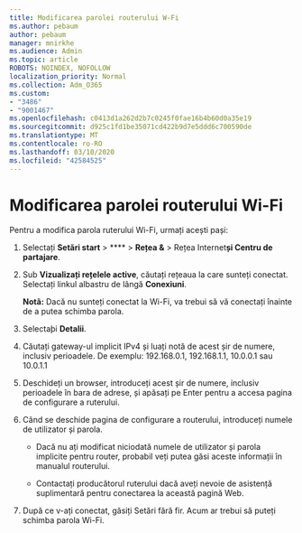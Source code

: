 ```yaml
---
title: Modificarea parolei routerului W-Fi
ms.author: pebaum
author: pebaum
manager: mnirkhe
ms.audience: Admin
ms.topic: article
ROBOTS: NOINDEX, NOFOLLOW
localization_priority: Normal
ms.collection: Adm_O365
ms.custom:
- "3486"
- "9001467"
ms.openlocfilehash: c0413d1a262d2b7c0245f0fae16b4b60d0a35e19
ms.sourcegitcommit: d925c1fd1be35071cd422b9d7e5ddd6c700590de
ms.translationtype: MT
ms.contentlocale: ro-RO
ms.lasthandoff: 03/10/2020
ms.locfileid: "42584525"
---
```

# <a name="change-your-wi-fi-router-password"></a>Modificarea parolei routerului Wi-Fi

Pentru a modifica parola ruterului Wi-Fi, urmați acești pași:

1. Selectați **Setări start** > **** > **Rețea &** > Rețea Internet**și Centru de partajare**.

2. Sub **Vizualizați rețelele active**, căutați rețeaua la care sunteți conectat. Selectați linkul albastru de lângă **Conexiuni**.<br>

   **Notã:** Dacă nu sunteți conectat la Wi-Fi, va trebui să vă conectați înainte de a putea schimba parola.

3. Selectaþi **Detalii**.

4. Căutați gateway-ul implicit IPv4 și luați notă de acest șir de numere, inclusiv perioadele. De exemplu: 192.168.0.1, 192.168.1.1, 10.0.0.1 sau 10.0.1.1

5. Deschideți un browser, introduceți acest șir de numere, inclusiv perioadele în bara de adrese, și apăsați pe Enter pentru a accesa pagina de configurare a ruterului.

6. Când se deschide pagina de configurare a routerului, introduceți numele de utilizator și parola.<br>
   - Dacă nu ați modificat niciodată numele de utilizator și parola implicite pentru router, probabil veți putea găsi aceste informații în manualul routerului.

   - Contactați producătorul ruterului dacă aveți nevoie de asistență suplimentară pentru conectarea la această pagină Web.

7. După ce v-ați conectat, găsiți Setări fără fir. Acum ar trebui să puteți schimba parola Wi-Fi.
